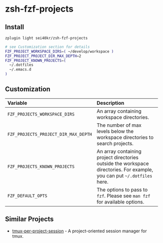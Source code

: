 # zsh-fzf-projects

## Install

```sh
zplugin light sei40kr/zsh-fzf-projects

# see Customization section for details
FZF_PROJECT_WORKSPACE_DIRS=( ~/develop/workspace )
FZF_PROJECT_PROJECT_DIR_MAX_DEPTH=2
FZF_PROJECT_KNOWN_PROJECTS=(
  ~/.dotfiles
  ~/.emacs.d
)
```

## Customization

| Variable                             | Description                                                                                                             |
| :--                                  | :--                                                                                                                     |
| `FZF_PROJECTS_WORKSPACE_DIRS`        | An array containing workspace directories.                                                                              |
| `FZF_PROJECTS_PROJECT_DIR_MAX_DEPTH` | The number of max levels below the workspace directories to search projects.                                            |
| `FZF_PROJECTS_KNOWN_PROJECTS`        | An array containing project directories outside the workspace directories. For example, you can put `~/.dotfiles` here. |
| `FZF_DEFAULT_OPTS`                   | The options to pass to `fzf`. Please see `man fzf` for available options.                                               |

## Similar Projects

- [tmux-per-project-session](https://github.com/sei40kr/tmux-per-project-session) - A project-oriented session manager for tmux.
